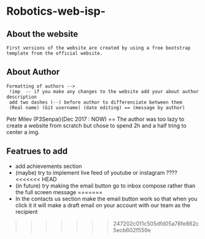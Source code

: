 # Robotics-web-isp-


 About the website
------------------------------------------------------------------------------------------------------------------------------------------
    First versions of the website are created by using a free bootstrap template from the official website.

 About Author
 -----------------------------------------------------------------------------------------------------------------------------------------

    Formatting of authors -->
     !imp  -- if you make any changes to the website add your about author description
     add two dashes (--) before author to differenciate between them
     (Real name) (Git username) (date editing) == (message by author)
     

Petr Milev (P3Senpai)(Dec 2017 : NOW) == 
    The author was too lazy to create a website from scratch but chose to spend 2h and a half tring to center a img.
    
 Featrues to add
------------------------------------------------------------------------------------------------------------------------------------------

- add achievements section
- (maybe) try to implement live feed of youtube or instagram ????
<<<<<<< HEAD
- (in future) try making the email button go to inbox compose rather than the full screen message
=======
- In the contacts us section make the email button work so that when you click it it will make a draft email on your account with our team as the recipient
>>>>>>> 247202c011c505dfd05a78fe862c5ecb602f559e
